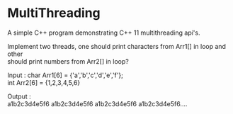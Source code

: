 # MultiThreading

A simple C++ program demonstrating C++ 11 multithreading api's.

 Implement two threads, one should print characters from Arr1[] in loop and other  
 should print numbers from Arr2[] in loop? 

Input :        char Arr1[6] = {'a','b','c','d','e','f'};       
int  Arr2[6] = {1,2,3,4,5,6} 

Output :       
a1b2c3d4e5f6 
a1b2c3d4e5f6
a1b2c3d4e5f6 
a1b2c3d4e5f6....
